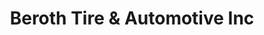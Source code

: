 ---
title: "Beroth Tire & Automotive Inc"
url: /madison/beroth-tire-und-automotive-inc/
shop: Autowerkstatt
---